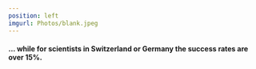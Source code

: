 ```yaml
---
position: left
imgurl: Photos/blank.jpeg
---
```

  
#### ... while for scientists in Switzerland or Germany the success rates are over 15%.